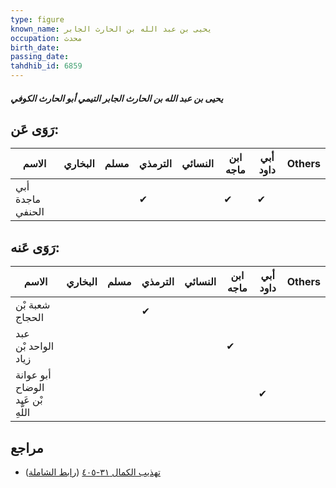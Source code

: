 ```yaml
---
type: figure
known_name: يحيى بن عبد الله بن الحارث الجابر
occupation: محدث
birth_date:
passing_date:
tahdhib_id: 6859
---
```

##### يحيى بن عبد الله بن الحارث الجابر التيمي أبو الحارث الكوفي

## رَوَى عَن:
| الاسم            | البخاري | مسلم | الترمذي | النسائي | ابن ماجه | أبي داود | Others |
| ---------------- | ------- | ---- | ------- | ------- | -------- | -------- | ------ |
| أبي ماجدة الحنفي |         |      | ✔       |         | ✔        | ✔        |        |
## رَوَى عَنه:
| الاسم                             | البخاري | مسلم | الترمذي | النسائي | ابن ماجه | أبي داود | Others |
| --------------------------------- | ------- | ---- | ------- | ------- | -------- | -------- | ------ |
| شعبة بْن الحجاج                   |         |      | ✔       |         |          |          |        |
| عبد الواحد بْن زياد               |         |      |         |         | ✔        |          |        |
| أبو عوانة الوضاح بْن عَبد اللَّهِ |         |      |         |         |          | ✔        |        |
## مراجع
- [تهذيب الكمال ٣١-٤٠٥](obsidian://open?vault=Tahdhib-al-Kamal&file=Figures/٦٨٥٩-يحيى%20بن%20عبد%20الله%20بن%20الحارث%20الجابر%20التيمي%20أبو%20الحارث%20الكوفي) ([رابط الشاملة](https://shamela.ws/book/3722/16953))